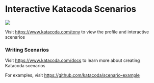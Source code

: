 # Interactive Katacoda Scenarios

[![](http://shields.katacoda.com/katacoda/tony/count.svg)](https://www.katacoda.com/tony "Get your profile on Katacoda.com")

Visit https://www.katacoda.com/tony to view the profile and interactive scenarios

### Writing Scenarios
Visit https://www.katacoda.com/docs to learn more about creating Katacoda scenarios

For examples, visit https://github.com/katacoda/scenario-example
